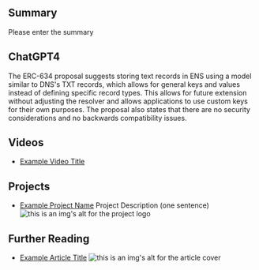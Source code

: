 ## Summary

Please enter the summary

## ChatGPT4

The ERC-634 proposal suggests storing text records in ENS using a model similar to DNS's TXT records, which allows for general keys and values instead of defining specific record types. This allows for future extension without adjusting the resolver and allows applications to use custom keys for their own purposes. The proposal also states that there are no security considerations and no backwards compatibility issues.

## Videos

- [Example Video Title](https://www.youtube.com/watch?v=TDGq4aeevgY)

## Projects

- [Example Project Name](https://xxxx.xxx/xxxxx) Project Description (one sentence) ![this is an img's alt for the project logo](https://xxxx.xxx/project-logo.xxx)

## Further Reading

- [Example Article Title](https://xxxx.xxx/xxxxx) ![this is an img's alt for the article cover](https://xxxx.xxx/article-cover.xxx)
